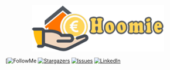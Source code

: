 <p align="center">
  <a href="https://github.com/paolopertino/Hoomie">
    <img src="src/assets/banner.png" alt="Logo" height="128">
  </a>
</p>

<!-- PROJECT SHIELDS -->
[![FollowMe][follow-shield]
[![Stargazers][stars-shield]][stars-url]
[![Issues][issues-shield]][issues-url]
[![LinkedIn][linkedin-shield]][linkedin-url]

<!-- MARKDOWN LINKS & IMAGES -->
[follow-shield]: https://img.shields.io/github/followers/paolopertino?label=Seguimi&style=social
[stars-shield]: https://img.shields.io/github/stars/paolopertino/Hoomie?style=social
[stars-url]: https://github.com/paolopertino/Hoomie/stargazers
[issues-shield]: https://img.shields.io/bitbucket/issues-raw/paolopertino/hoomie?style=plastic
[issues-url]: https://github.com/paolopertino/Hoomie/issues
[linkedin-shield]: https://img.shields.io/badge/-LinkedIn-black.svg?style=for-the-badge&logo=linkedin&colorB=555
[linkedin-url]: https://www.linkedin.com/in/paolo-pertino/
